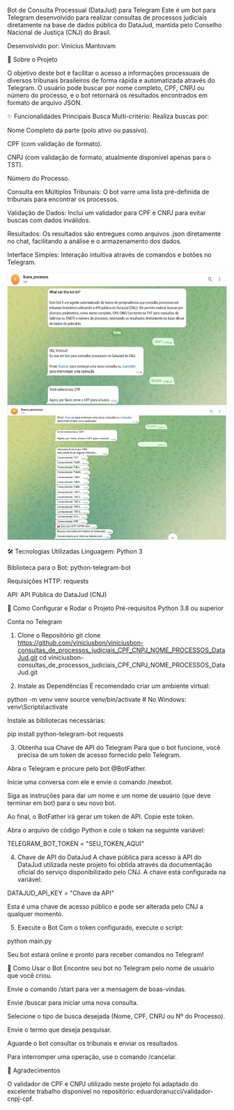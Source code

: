 Bot de Consulta Processual (DataJud) para Telegram
Este é um bot para Telegram desenvolvido para realizar consultas de processos judiciais diretamente na base de dados pública do DataJud, mantida pelo Conselho Nacional de Justiça (CNJ) do Brasil.

Desenvolvido por: Vinicius Mantovam

📖 Sobre o Projeto

O objetivo deste bot é facilitar o acesso a informações processuais de diversos tribunais brasileiros de forma rápida e automatizada através do Telegram. O usuário pode buscar por nome completo, CPF, CNPJ ou número do processo, e o bot retornará os resultados encontrados em formato de arquivo JSON.

✨ Funcionalidades Principais
Busca Multi-critério: Realiza buscas por:

Nome Completo da parte (polo ativo ou passivo).

CPF (com validação de formato).

CNPJ (com validação de formato, atualmente disponível apenas para o TST).

Número do Processo.

Consulta em Múltiplos Tribunais: O bot varre uma lista pré-definida de tribunais para encontrar os processos.

Validação de Dados: Inclui um validador para CPF e CNPJ para evitar buscas com dados inválidos.

Resultados: Os resultados são entregues como arquivos .json diretamente no chat, facilitando a análise e o armazenamento dos dados.

Interface Simples: Interação intuitiva através de comandos e botões no Telegram.

 <img src= "Telegram Web - Google Chrome.jpg" width="550" height="305" />

 <img src= "Telegram Web - Google Chrome.png" width="550" height="305" />


🛠️ Tecnologias Utilizadas
Linguagem: Python 3

Biblioteca para o Bot: python-telegram-bot

Requisições HTTP: requests

API: API Pública do DataJud (CNJ)

🚀 Como Configurar e Rodar o Projeto
Pré-requisitos
Python 3.8 ou superior

Conta no Telegram

1. Clone o Repositório
git clone https://github.com/viniciusbon/viniciusbon-consultas_de_processos_judiciais_CPF_CNPJ_NOME_PROCESSOS_DataJud.git
cd viniciusbon-consultas_de_processos_judiciais_CPF_CNPJ_NOME_PROCESSOS_DataJud.git

2. Instale as Dependências
É recomendado criar um ambiente virtual:

python -m venv venv
source venv/bin/activate  # No Windows: venv\Scripts\activate

Instale as bibliotecas necessárias:

pip install python-telegram-bot requests

3. Obtenha sua Chave de API do Telegram
Para que o bot funcione, você precisa de um token de acesso fornecido pelo Telegram.

Abra o Telegram e procure pelo bot @BotFather.

Inicie uma conversa com ele e envie o comando /newbot.

Siga as instruções para dar um nome e um nome de usuário (que deve terminar em bot) para o seu novo bot.

Ao final, o BotFather irá gerar um token de API. Copie este token.

Abra o arquivo de código Python e cole o token na seguinte variável:

TELEGRAM_BOT_TOKEN = "SEU_TOKEN_AQUI"

4. Chave de API do DataJud
A chave pública para acesso à API do DataJud utilizada neste projeto foi obtida através da documentação oficial do serviço disponibilizado pelo CNJ. A chave está configurada na variável:

DATAJUD_API_KEY = "Chave da API"

Esta é uma chave de acesso público e pode ser alterada pelo CNJ a qualquer momento.

5. Execute o Bot
Com o token configurado, execute o script:

python main.py

Seu bot estará online e pronto para receber comandos no Telegram!

🤖 Como Usar o Bot
Encontre seu bot no Telegram pelo nome de usuário que você criou.

Envie o comando /start para ver a mensagem de boas-vindas.

Envie /buscar para iniciar uma nova consulta.

Selecione o tipo de busca desejada (Nome, CPF, CNPJ ou Nº do Processo).

Envie o termo que deseja pesquisar.

Aguarde o bot consultar os tribunais e enviar os resultados.

Para interromper uma operação, use o comando /cancelar.

🙏 Agradecimentos

O validador de CPF e CNPJ utilizado neste projeto foi adaptado do excelente trabalho disponível no repositório: eduardoranucci/validador-cnpj-cpf.